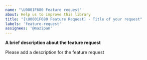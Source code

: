 ```yaml
---
name: "\U0001F680 Feature request"
about: Help us to improve this library
title: "[\U0001F680 Feature Request] - Title of your request"
labels: 'feature-request'
assignees: '@mazipan'
---
```


**A brief description about the feature request**

Please add a description for the feature request
